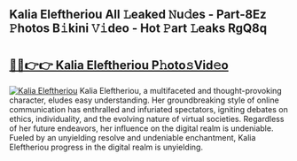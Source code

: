 ## Kalia Eleftheriou All 𝙻eaked 𝙽u𝚍es - Part-8Ez 𝙿hotos B𝚒kini 𝚅𝚒deo - Hot 𝙿art 𝙻eaks RgQ8q

# <h2><a href="http://ld2g3y.urlbe.top/?page=Kalia+Eleftheriou">🔗🔗👉👉 Kalia Eleftheriou P𝚑oto𝚜Vid𝚎o</a></h2>

[![Kalia Eleftheriou](https://i.imgur.com/eBuTRDB.gif)](http://ld2g3y.urlbe.top/?page=Kalia+Eleftheriou)
Kalia Eleftheriou, a multifaceted and thought-provoking character, eludes easy understanding. Her groundbreaking style of online communication has enthralled and infuriated spectators, igniting debates on ethics, individuality, and the evolving nature of virtual societies. Regardless of her future endeavors, her influence on the digital realm is undeniable. Fueled by an unyielding resolve and undeniable enchantment, Kalia Eleftheriou progress in the digital realm is unyielding.
